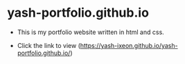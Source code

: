 # yash-portfolio.github.io

- This is my portfolio website written in html and css.

- Click the link to view (https://yash-ixeon.github.io/yash-portfolio.github.io/)
